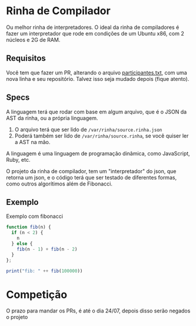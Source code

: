 # Rinha de Compilador

Ou melhor rinha de interpretadores. O ideal da rinha de compiladores é fazer um
interpretador que rode em condições de um Ubuntu x86, com 2 núcleos e 2G de RAM.

## Requisitos

Você tem que fazer um PR, alterando o arquivo [participantes.txt](participantes.txt),
com uma nova linha e seu repositório. Talvez isso seja mudado depois (fique atento).

## Specs

A linguagem terá que rodar com base em algum arquivo, que é o JSON da AST da
rinha, ou a própria linguagem.

1. O arquivo terá que ser lido de `/var/rinha/source.rinha.json`
2. Poderá também ser lido de `/var/rinha/source.rinha`, se você quiser ler a AST
na mão.

A linguagem é uma linguagem de programação dinâmica, como JavaScript, Ruby, etc.

O projeto da rinha de compilador, tem um "interpretador" do json, que retorna
um json, e o código terá que ser testado de diferentes formas, como outros
algorítimos além de Fibonacci.

## Exemplo

Exemplo com fibonacci

```javascript
function fib(n) {
  if (n < 2) {
    n
  } else {
    fib(n - 1) + fib(n - 2)
  }
};

print("fib: " ++ fib(100000))
```

# Competição

O prazo para mandar os PRs, é até o dia 24/07, depois disso serão negados o
projeto